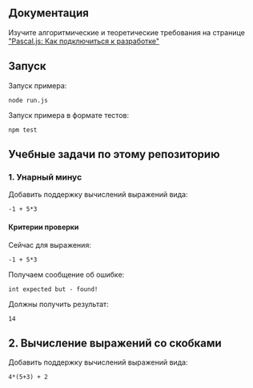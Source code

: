 ## Документация

Изучите алгоритмические и теоретические требования на странице ["Pascal.js: Как подключиться к разработке"](http://fkn.ktu10.com/?q=node/12411)


## Запуск

Запуск примера:
```shell
node run.js
```

Запуск примера в формате тестов:
```shell
npm test
```


## Учебные задачи по этому репозиторию

### 1. Унарный минус

Добавить поддержку вычислений выражений вида:

```
-1 + 5*3
```

#### Критерии проверки 

Сейчас для выражения:

```
-1 + 5*3
```
Получаем сообщение об ошибке:

```
int expected but - found!
```

Должны получить результат:
```
14
```

## 2. Вычисление выражений со скобками

Добавить поддержку вычислений выражений вида:

```
4*(5+3) + 2
```


